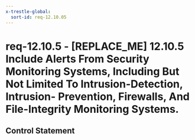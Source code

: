 ```yaml
---
x-trestle-global:
  sort-id: req-12.10.05
---
```


# req-12.10.5 - \[REPLACE_ME\] 12.10.5 Include Alerts From Security Monitoring Systems, Including But Not Limited To Intrusion-Detection, Intrusion- Prevention, Firewalls, And File-Integrity Monitoring Systems.

## Control Statement
